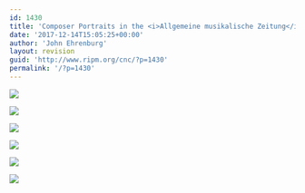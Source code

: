 ```yaml
---
id: 1430
title: 'Composer Portraits in the <i>Allgemeine musikalische Zeitung</i>'
date: '2017-12-14T15:05:25+00:00'
author: 'John Ehrenburg'
layout: revision
guid: 'http://www.ripm.org/cnc/?p=1430'
permalink: '/?p=1430'
---
```


![](http://www.ripm.org/cnc/wp-content/uploads/2017/12/1a-Haydn.jpg)

![](http://www.ripm.org/cnc/wp-content/uploads/2017/12/1-Salieri.jpg)

![](http://www.ripm.org/cnc/wp-content/uploads/2017/12/1-Beethoven.jpg)

![](http://www.ripm.org/cnc/wp-content/uploads/2017/12/1-Paganini.jpg)

![](http://www.ripm.org/cnc/wp-content/uploads/2017/12/1a-v-Weber.jpg)

![](http://www.ripm.org/cnc/wp-content/uploads/2017/12/1-Berlioz.jpg)